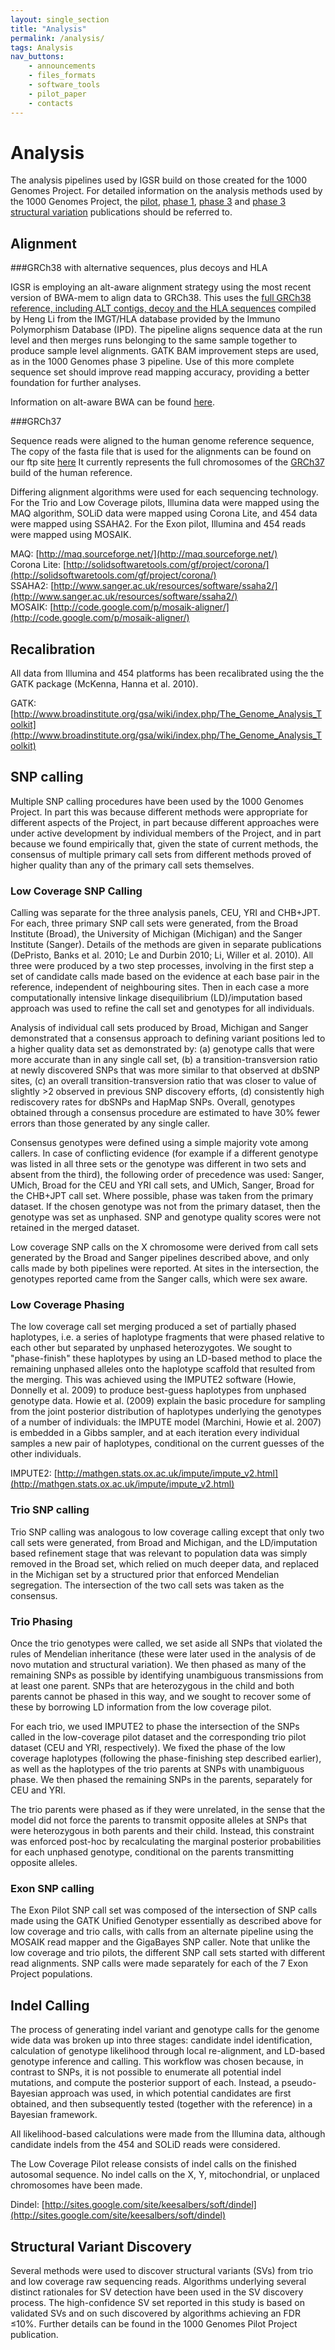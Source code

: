 ```yaml
---
layout: single_section
title: "Analysis"
permalink: /analysis/
tags: Analysis
nav_buttons:
    - announcements
    - files_formats
    - software_tools
    - pilot_paper
    - contacts
---
```


# Analysis

The analysis pipelines used by IGSR build on those created for the 1000 Genomes Project. For detailed information on the analysis methods used by the 1000 Genomes Project, the [pilot](http://www.nature.com/nature/journal/v467/n7319/full/nature09534.html), [phase 1](http://www.nature.com/nature/journal/v491/n7422/full/nature11632.html), [phase 3](http://www.nature.com/nature/journal/v526/n7571/full/nature15393.html) and [phase 3 structural variation](http://www.nature.com/nature/journal/v526/n7571/full/nature15394.html) publications should be referred to.

## Alignment

###GRCh38 with alternative sequences, plus decoys and HLA

IGSR is employing an alt-aware alignment strategy using the most recent version of BWA-mem to align data to GRCh38. This uses the [full GRCh38 reference, including ALT contigs, decoy and the HLA sequences](http://ftp.1000genomes.ebi.ac.uk/vol1/ftp/technical/reference/GRCh38_reference_genome/) compiled by Heng Li from the IMGT/HLA database provided by the Immuno Polymorphism Database (IPD).  The pipeline aligns sequence data at the run level and then merges runs belonging to the same sample together to produce sample level alignments. GATK BAM improvement steps are used, as in the 1000 Genomes phase 3 pipeline. Use of this more complete sequence set should improve read mapping accuracy, providing a better foundation for further analyses.

Information on alt-aware BWA can be found [here](https://github.com/lh3/bwa/blob/master/README-alt.md).

###GRCh37

Sequence reads were aligned to the human genome reference sequence, The copy of the fasta file that is used for the alignments can be found on our ftp site [here](ftp://ftp.1000genomes.ebi.ac.uk/vol1/ftp/technical/reference/human_g1k_v37.fasta.gz) It currently represents the full chromosomes of the [GRCh37](http://www.ncbi.nlm.nih.gov/projects/genome/assembly/grc/human/index.shtml) build of the human reference.

Differing alignment algorithms were used for each sequencing technology. For the Trio and Low Coverage pilots, Illumina data were mapped using the MAQ algorithm, SOLiD data were mapped using Corona Lite, and 454 data were mapped using SSAHA2\. For the Exon pilot, Illumina and 454 reads were mapped using MOSAIK.

MAQ: [http://maq.sourceforge.net/](http://maq.sourceforge.net/)  
Corona Lite: [http://solidsoftwaretools.com/gf/project/corona/](http://solidsoftwaretools.com/gf/project/corona/)  
SSAHA2: [http://www.sanger.ac.uk/resources/software/ssaha2/](http://www.sanger.ac.uk/resources/software/ssaha2/)  
MOSAIK: [http://code.google.com/p/mosaik-aligner/](http://code.google.com/p/mosaik-aligner/)

## Recalibration

All data from Illumina and 454 platforms has been recalibrated using the the GATK package (McKenna, Hanna et al. 2010).

GATK: [http://www.broadinstitute.org/gsa/wiki/index.php/The_Genome_Analysis_Toolkit](http://www.broadinstitute.org/gsa/wiki/index.php/The_Genome_Analysis_Toolkit)

## SNP calling

Multiple SNP calling procedures have been used by the 1000 Genomes Project. In part this was because different methods were appropriate for different aspects of the Project, in part because different approaches were under active development by individual members of the Project, and in part because we found empirically that, given the state of current methods, the consensus of multiple primary call sets from different methods proved of higher quality than any of the primary call sets themselves.

### Low Coverage SNP Calling

Calling was separate for the three analysis panels, CEU, YRI and CHB+JPT. For each, three primary SNP call sets were generated, from the Broad Institute (Broad), the University of Michigan (Michigan) and the Sanger Institute (Sanger). Details of the methods are given in separate publications (DePristo, Banks et al. 2010; Le and Durbin 2010; Li, Willer et al. 2010). All three were produced by a two step processes, involving in the first step a set of candidate calls made based on the evidence at each base pair in the reference, independent of neighbouring sites. Then in each case a more computationally intensive linkage disequilibrium (LD)/imputation based approach was used to refine the call set and genotypes for all individuals.

Analysis of individual call sets produced by Broad, Michigan and Sanger demonstrated that a consensus approach to defining variant positions led to a higher quality data set as demonstrated by: (a) genotype calls that were more accurate than in any single call set, (b) a transition-transversion ratio at newly discovered SNPs that was more similar to that observed at dbSNP sites, (c) an overall transition-transversion ratio that was closer to value of slightly >2 observed in previous SNP discovery efforts, (d) consistently high rediscovery rates for dbSNPs and HapMap SNPs. Overall, genotypes obtained through a consensus procedure are estimated to have 30% fewer errors than those generated by any single caller.

Consensus genotypes were defined using a simple majority vote among callers. In case of conflicting evidence (for example if a different genotype was listed in all three sets or the genotype was different in two sets and absent from the third), the following order of precedence was used: Sanger, UMich, Broad for the CEU and YRI call sets, and UMich, Sanger, Broad for the CHB+JPT call set. Where possible, phase was taken from the primary dataset. If the chosen genotype was not from the primary dataset, then the genotype was set as unphased. SNP and genotype quality scores were not retained in the merged dataset.

Low coverage SNP calls on the X chromosome were derived from call sets generated by the Broad and Sanger pipelines described above, and only calls made by both pipelines were reported. At sites in the intersection, the genotypes reported came from the Sanger calls, which were sex aware.

### Low Coverage Phasing

The low coverage call set merging produced a set of partially phased haplotypes, i.e. a series of haplotype fragments that were phased relative to each other but separated by unphased heterozygotes. We sought to "phase-finish" these haplotypes by using an LD-based method to place the remaining unphased alleles onto the haplotype scaffold that resulted from the merging. This was achieved using the IMPUTE2 software (Howie, Donnelly et al. 2009) to produce best-guess haplotypes from unphased genotype data. Howie et al. (2009) explain the basic procedure for sampling from the joint posterior distribution of haplotypes underlying the genotypes of a number of individuals: the IMPUTE model (Marchini, Howie et al. 2007) is embedded in a Gibbs sampler, and at each iteration every individual samples a new pair of haplotypes, conditional on the current guesses of the other individuals.

IMPUTE2: [http://mathgen.stats.ox.ac.uk/impute/impute_v2.html](http://mathgen.stats.ox.ac.uk/impute/impute_v2.html)

### Trio SNP calling

Trio SNP calling was analogous to low coverage calling except that only two call sets were generated, from Broad and Michigan, and the LD/imputation based refinement stage that was relevant to population data was simply removed in the Broad set, which relied on much deeper data, and replaced in the Michigan set by a structured prior that enforced Mendelian segregation. The intersection of the two call sets was taken as the consensus.

### Trio Phasing

Once the trio genotypes were called, we set aside all SNPs that violated the rules of Mendelian inheritance (these were later used in the analysis of de novo mutation and structural variation). We then phased as many of the remaining SNPs as possible by identifying unambiguous transmissions from at least one parent. SNPs that are heterozygous in the child and both parents cannot be phased in this way, and we sought to recover some of these by borrowing LD information from the low coverage pilot.

For each trio, we used IMPUTE2 to phase the intersection of the SNPs called in the low-coverage pilot dataset and the corresponding trio pilot dataset (CEU and YRI, respectively). We fixed the phase of the low coverage haplotypes (following the phase-finishing step described earlier), as well as the haplotypes of the trio parents at SNPs with unambiguous phase. We then phased the remaining SNPs in the parents, separately for CEU and YRI.

The trio parents were phased as if they were unrelated, in the sense that the model did not force the parents to transmit opposite alleles at SNPs that were heterozygous in both parents and their child. Instead, this constraint was enforced post-hoc by recalculating the marginal posterior probabilities for each unphased genotype, conditional on the parents transmitting opposite alleles.

### Exon SNP calling

The Exon Pilot SNP call set was composed of the intersection of SNP calls made using the GATK Unified Genotyper essentially as described above for low coverage and trio calls, with calls from an alternate pipeline using the MOSAIK read mapper and the GigaBayes SNP caller. Note that unlike the low coverage and trio pilots, the different SNP call sets started with different read alignments. SNP calls were made separately for each of the 7 Exon Project populations.

## Indel Calling

The process of generating indel variant and genotype calls for the genome wide data was broken up into three stages: candidate indel identification, calculation of genotype likelihood through local re-alignment, and LD-based genotype inference and calling. This workflow was chosen because, in contrast to SNPs, it is not possible to enumerate all potential indel mutations, and compute the posterior support of each. Instead, a pseudo-Bayesian approach was used, in which potential candidates are first obtained, and then subsequently tested (together with the reference) in a Bayesian framework.

All likelihood-based calculations were made from the Illumina data, although candidate indels from the 454 and SOLiD reads were considered.

The Low Coverage Pilot release consists of indel calls on the finished autosomal sequence. No indel calls on the X, Y, mitochondrial, or unplaced chromosomes have been made.

Dindel: [http://sites.google.com/site/keesalbers/soft/dindel](http://sites.google.com/site/keesalbers/soft/dindel)

## Structural Variant Discovery

Several methods were used to discover structural variants (SVs) from trio and low coverage raw sequencing reads. Algorithms underlying several distinct rationales for SV detection have been used in the SV discovery process. The high-confidence SV set reported in this study is based on validated SVs and on such discovered by algorithms achieving an FDR ≤10%. Further details can be found in the 1000 Genomes Pilot Project publication.

